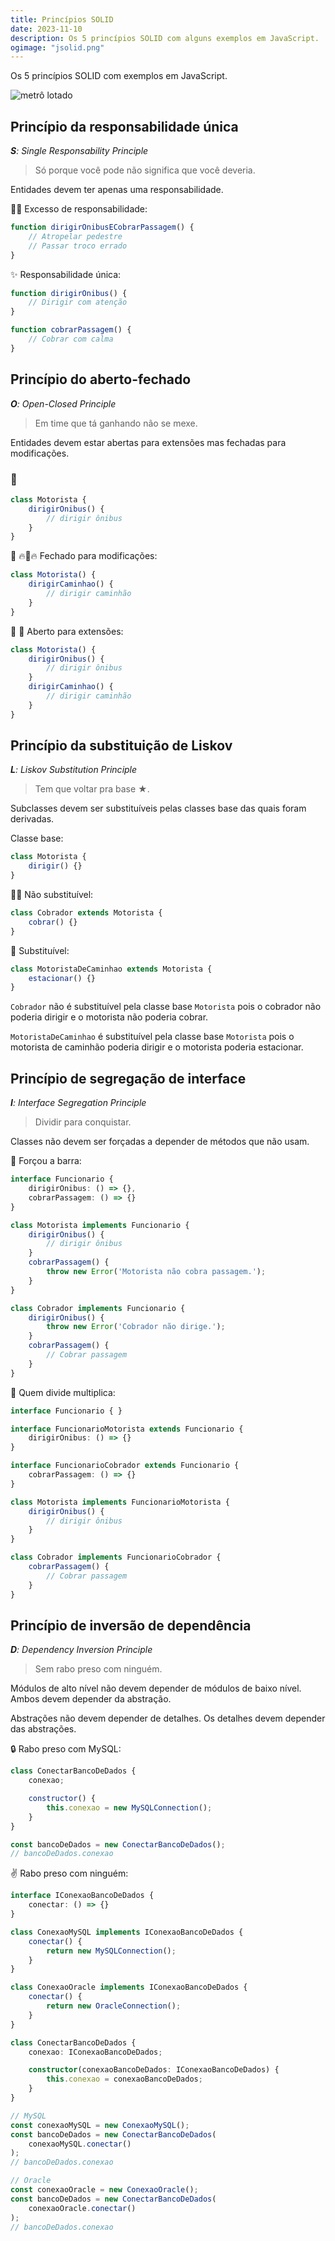 ```yaml
---
title: Princípios SOLID
date: 2023-11-10
description: Os 5 princípios SOLID com alguns exemplos em JavaScript.
ogimage: "jsolid.png"
---
```


Os 5 princípios SOLID com exemplos em JavaScript.

![metrô lotado](jsolid.png)

## Princípio da responsabilidade única

_**S**: Single Responsability Principle_

> Só porque você pode não significa que você deveria.

Entidades devem ter apenas uma responsabilidade.

🚌💥 Excesso de responsabilidade:

```js
function dirigirOnibusECobrarPassagem() {
    // Atropelar pedestre
    // Passar troco errado
}
```

✨ Responsabilidade única:

```js
function dirigirOnibus() {
    // Dirigir com atenção
}

function cobrarPassagem() {
    // Cobrar com calma
}
```

## Princípio do aberto-fechado

_**O**: Open-Closed Principle_

> Em time que tá ganhando não se mexe.

Entidades devem estar abertas para extensões mas fechadas para modificações.

### 🚌

```js
class Motorista {
    dirigirOnibus() {
        // dirigir ônibus 
    }
}
```

🚛 🔥🚌🔥 Fechado para modificações:

```js
class Motorista() {
    dirigirCaminhao() {
        // dirigir caminhão
    }
}
```

🚌 🚛 Aberto para extensões:

```js
class Motorista() {
    dirigirOnibus() {
        // dirigir ônibus
    }
    dirigirCaminhao() {
        // dirigir caminhão
    }
}
```

## Princípio da substituição de Liskov

_**L**: Liskov Substitution Principle_

> Tem que voltar pra base ★.

Subclasses devem ser substituíveis pelas classes base das quais foram derivadas.

Classe base:

```js
class Motorista {
    dirigir() {}
}
```

🚌💥 Não substituível:

```js
class Cobrador extends Motorista {
    cobrar() {}
}
```

🚛 Substituível:

```js
class MotoristaDeCaminhao extends Motorista {
    estacionar() {}
}
```

`Cobrador` não é substituível pela classe base `Motorista` pois o cobrador não poderia dirigir e o motorista não poderia cobrar.

`MotoristaDeCaminhao` é substituível pela classe base `Motorista` pois o motorista de caminhão poderia dirigir e o motorista poderia estacionar.

## Princípio de segregação de interface

_**I**: Interface Segregation Principle_

> Dividir para conquistar.

Classes não devem ser forçadas a depender de métodos que não usam.


🤔 Forçou a barra:

```ts
interface Funcionario {
    dirigirOnibus: () => {},
    cobrarPassagem: () => {}
}

class Motorista implements Funcionario {
    dirigirOnibus() {
        // dirigir ônibus
    }
    cobrarPassagem() {
        throw new Error('Motorista não cobra passagem.');
    }
}

class Cobrador implements Funcionario {
    dirigirOnibus() {
        throw new Error('Cobrador não dirige.');
    }
    cobrarPassagem() {
        // Cobrar passagem
    }
}
```

🤗 Quem divide multiplica:

```ts
interface Funcionario { }

interface FuncionarioMotorista extends Funcionario {
    dirigirOnibus: () => {}
}

interface FuncionarioCobrador extends Funcionario {
    cobrarPassagem: () => {}
}

class Motorista implements FuncionarioMotorista {
    dirigirOnibus() {
        // dirigir ônibus
    }
}

class Cobrador implements FuncionarioCobrador {
    cobrarPassagem() {
        // Cobrar passagem
    }
}
```

## Princípio de inversão de dependência

_**D**: Dependency Inversion Principle_

> Sem rabo preso com ninguém.

Módulos de alto nível não devem depender de módulos de baixo nível. Ambos devem depender da abstração.

Abstrações não devem depender de detalhes. Os detalhes devem depender das abstrações.

🔒 Rabo preso com MySQL:

```js
class ConectarBancoDeDados {
    conexao;

    constructor() {
        this.conexao = new MySQLConnection();
    }
}

const bancoDeDados = new ConectarBancoDeDados();
// bancoDeDados.conexao
```

✌️ Rabo preso com ninguém:

```ts
interface IConexaoBancoDeDados {
    conectar: () => {}
}

class ConexaoMySQL implements IConexaoBancoDeDados {
    conectar() {
        return new MySQLConnection();
    }
}

class ConexaoOracle implements IConexaoBancoDeDados {
    conectar() {
        return new OracleConnection();
    }
}

class ConectarBancoDeDados {
    conexao: IConexaoBancoDeDados;

    constructor(conexaoBancoDeDados: IConexaoBancoDeDados) {
        this.conexao = conexaoBancoDeDados;
    }
}

// MySQL
const conexaoMySQL = new ConexaoMySQL();
const bancoDeDados = new ConectarBancoDeDados(
    conexaoMySQL.conectar()
);
// bancoDeDados.conexao

// Oracle
const conexaoOracle = new ConexaoOracle();
const bancoDeDados = new ConectarBancoDeDados(
    conexaoOracle.conectar()
);
// bancoDeDados.conexao
```

<!-- <div style="width: 240px"></div> -->
